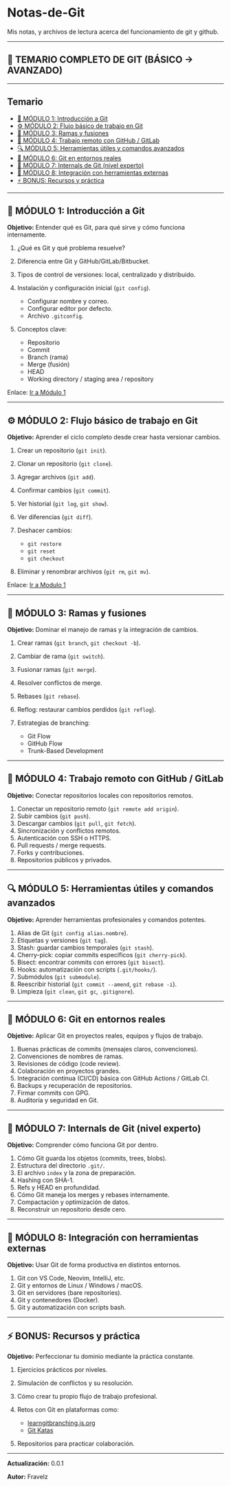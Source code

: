 # Notas-de-Git

Mis notas, y archivos de lectura acerca del funcionamiento de git y github.

---

## 🧭 TEMARIO COMPLETO DE GIT (BÁSICO → AVANZADO)

---

## Temario

- [🧩 MÓDULO 1: Introducción a Git](#-módulo-1-introducción-a-git)
- [⚙ MÓDULO 2: Flujo básico de trabajo en Git](#-módulo-2-flujo-básico-de-trabajo-en-git)
- [🌿 MÓDULO 3: Ramas y fusiones](#-módulo-3-ramas-y-fusiones)
- [🚀 MÓDULO 4: Trabajo remoto con GitHub / GitLab](#-módulo-4-trabajo-remoto-con-github--gitlab)
- [🔍 MÓDULO 5: Herramientas útiles y comandos avanzados](#-módulo-5-herramientas-útiles-y-comandos-avanzados)
- [🧠 MÓDULO 6: Git en entornos reales](#-módulo-6-git-en-entornos-reales)
- [🧮 MÓDULO 7: Internals de Git (nivel experto)](#-módulo-7-internals-de-git-nivel-experto)
- [🧰 MÓDULO 8: Integración con herramientas externas](#-módulo-8-integración-con-herramientas-externas)
- [⚡ BONUS: Recursos y práctica](#-bonus-recursos-y-práctica)

---

## 🧩 MÓDULO 1: Introducción a Git

**Objetivo:** Entender qué es Git, para qué sirve y cómo funciona internamente.

1. ¿Qué es Git y qué problema resuelve?
2. Diferencia entre Git y GitHub/GitLab/Bitbucket.
3. Tipos de control de versiones: local, centralizado y distribuido.
4. Instalación y configuración inicial (`git config`).

   * Configurar nombre y correo.
   * Configurar editor por defecto.
   * Archivo `.gitconfig`.
5. Conceptos clave:

   * Repositorio
   * Commit
   * Branch (rama)
   * Merge (fusión)
   * HEAD
   * Working directory / staging area / repository

Enlace: [Ir a Módulo 1](./modulos/modulo1.md)

---

## ⚙ MÓDULO 2: Flujo básico de trabajo en Git

**Objetivo:** Aprender el ciclo completo desde crear hasta versionar cambios.

1. Crear un repositorio (`git init`).
2. Clonar un repositorio (`git clone`).
3. Agregar archivos (`git add`).
4. Confirmar cambios (`git commit`).
5. Ver historial (`git log`, `git show`).
6. Ver diferencias (`git diff`).
7. Deshacer cambios:

   * `git restore`
   * `git reset`
   * `git checkout`
8. Eliminar y renombrar archivos (`git rm`, `git mv`).

Enlace: [Ir a Modulo 1](./modulos/modulo1.md)

---

## 🌿 MÓDULO 3: Ramas y fusiones

**Objetivo:** Dominar el manejo de ramas y la integración de cambios.

1. Crear ramas (`git branch`, `git checkout -b`).
2. Cambiar de rama (`git switch`).
3. Fusionar ramas (`git merge`).
4. Resolver conflictos de merge.
5. Rebases (`git rebase`).
6. Reflog: restaurar cambios perdidos (`git reflog`).
7. Estrategias de branching:

   * Git Flow
   * GitHub Flow
   * Trunk-Based Development

---

## 🚀 MÓDULO 4: Trabajo remoto con GitHub / GitLab

**Objetivo:** Conectar repositorios locales con repositorios remotos.

1. Conectar un repositorio remoto (`git remote add origin`).
2. Subir cambios (`git push`).
3. Descargar cambios (`git pull`, `git fetch`).
4. Sincronización y conflictos remotos.
5. Autenticación con SSH o HTTPS.
6. Pull requests / merge requests.
7. Forks y contribuciones.
8. Repositorios públicos y privados.

---

## 🔍 MÓDULO 5: Herramientas útiles y comandos avanzados

**Objetivo:** Aprender herramientas profesionales y comandos potentes.

1. Alias de Git (`git config alias.nombre`).
2. Etiquetas y versiones (`git tag`).
3. Stash: guardar cambios temporales (`git stash`).
4. Cherry-pick: copiar commits específicos (`git cherry-pick`).
5. Bisect: encontrar commits con errores (`git bisect`).
6. Hooks: automatización con scripts (`.git/hooks/`).
7. Submódulos (`git submodule`).
8. Reescribir historial (`git commit --amend`, `git rebase -i`).
9. Limpieza (`git clean`, `git gc`, `.gitignore`).

---

## 🧠 MÓDULO 6: Git en entornos reales

**Objetivo:** Aplicar Git en proyectos reales, equipos y flujos de trabajo.

1. Buenas prácticas de commits (mensajes claros, convenciones).
2. Convenciones de nombres de ramas.
3. Revisiones de código (code review).
4. Colaboración en proyectos grandes.
5. Integración continua (CI/CD) básica con GitHub Actions / GitLab CI.
6. Backups y recuperación de repositorios.
7. Firmar commits con GPG.
8. Auditoría y seguridad en Git.

---

## 🧮 MÓDULO 7: Internals de Git (nivel experto)

**Objetivo:** Comprender cómo funciona Git por dentro.

1. Cómo Git guarda los objetos (commits, trees, blobs).
2. Estructura del directorio `.git/`.
3. El archivo `index` y la zona de preparación.
4. Hashing con SHA-1.
5. Refs y HEAD en profundidad.
6. Cómo Git maneja los merges y rebases internamente.
7. Compactación y optimización de datos.
8. Reconstruir un repositorio desde cero.

---

## 🧰 MÓDULO 8: Integración con herramientas externas

**Objetivo:** Usar Git de forma productiva en distintos entornos.

1. Git con VS Code, Neovim, IntelliJ, etc.
2. Git y entornos de Linux / Windows / macOS.
3. Git en servidores (bare repositories).
4. Git y contenedores (Docker).
5. Git y automatización con scripts bash.

---

## ⚡ BONUS: Recursos y práctica

**Objetivo:** Perfeccionar tu dominio mediante la práctica constante.

1. Ejercicios prácticos por niveles.
2. Simulación de conflictos y su resolución.
3. Cómo crear tu propio flujo de trabajo profesional.
4. Retos con Git en plataformas como:

   * [learngitbranching.js.org](https://learngitbranching.js.org)
   * [Git Katas](https://github.com/praqma-training/gitkatas)
5. Repositorios para practicar colaboración.

---

**Actualización:** 0.0.1

**Autor:** Fravelz
